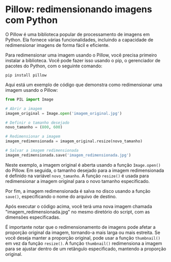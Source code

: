# Pillow: redimensionando imagens com Python

O Pillow é uma biblioteca popular de processamento de imagens em Python. Ela fornece várias funcionalidades, incluindo a capacidade de redimensionar imagens de forma fácil e eficiente. 

Para redimensionar uma imagem usando o Pillow, você precisa primeiro instalar a biblioteca. Você pode fazer isso usando o pip, o gerenciador de pacotes do Python, com o seguinte comando:

```
pip install pillow
```

Aqui está um exemplo de código que demonstra como redimensionar uma imagem usando o Pillow:

```python
from PIL import Image

# Abrir a imagem
imagem_original = Image.open('imagem_original.jpg')

# Definir o tamanho desejado
novo_tamanho = (800, 600)

# Redimensionar a imagem
imagem_redimensionada = imagem_original.resize(novo_tamanho)

# Salvar a imagem redimensionada
imagem_redimensionada.save('imagem_redimensionada.jpg')
```

Neste exemplo, a imagem original é aberta usando a função `Image.open()` do Pillow. Em seguida, o tamanho desejado para a imagem redimensionada é definido na variável `novo_tamanho`. A função `resize()` é usada para redimensionar a imagem original para o novo tamanho especificado.

Por fim, a imagem redimensionada é salva no disco usando a função `save()`, especificando o nome do arquivo de destino.

Após executar o código acima, você terá uma nova imagem chamada "imagem_redimensionada.jpg" no mesmo diretório do script, com as dimensões especificadas.

É importante notar que o redimensionamento de imagens pode afetar a proporção original da imagem, tornando-a mais larga ou mais estreita. Se você deseja manter a proporção original, pode usar a função `thumbnail()` em vez da função `resize()`. A função `thumbnail()` redimensiona a imagem para se ajustar dentro de um retângulo especificado, mantendo a proporção original.